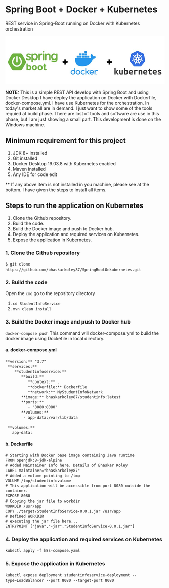 # Spring Boot + Docker + Kubernetes
REST service in Spring-Boot running on Docker with Kubernetes orchestration

![Image of Spring Boot](https://github.com/bhaskarkoley87/SpringBootOnkubernetes/blob/master/images/SB_D_K.jpg)


**NOTE:** This is a simple REST API develop with Spring Boot and using Docker Desktop I have deploy the application on Docker with Dockerfile, docker-compose.yml. I have use Kubernetes for the orchestration. In today's market all are in demand. I just want to show some of the tools requied at build phase. There are lost of tools and software are use in this phase, but I am just showing a small part. This development is done on the Windows machine.

## Minimum requirement for this project
1. JDK 8+ installed
2. Git installed
3. Docker Desktop 19.03.8 with Kubernetes enabled
4. Maven installed
5. Any IDE for code edit

** If any above item is not installed in you machine, please see at the bottom. I have given the steps to install all items.


## Steps to run the application on Kubernetes
1. Clone the Github repository.
2. Build the code.
3. Build the Docker image and push to Docker hub.
4. Deploy the application and required services on Kubernetes.
5. Expose the application in Kubernetes.


### 1. Clone the Github repository

  ```$ git clone https://github.com/bhaskarkoley87/SpringBootOnkubernetes.git```


### 2. Build the code

Open the ```cmd``` go to the repository directory 
  1. ```cd StudentInfoService```
  2. ```mvn clean install```


### 3. Build the Docker image and push to Docker hub
 
 ```docker-compose push```
 This command will docker-compose.yml to build the docker image using Dockefile in local directory.
 #### a. docker-compose.yml
 ```
 **version:** "3.7"
  **services:**
     **studentinfoservice:**
        **build:**
           **context:** .
           **dockerfile:** Dockerfile
           **network:** MyStudentInfoNetwork
        **image:** bhaskarkoley87/studentinfo:latest
        **ports:**
           - "8080:8080"
        **volumes:**
         - app-data:/var/lib/data

  **volumes:**
    app-data:
 ```
 #### b. Dockerfile
 ```
 # Starting with Docker base image containing Java runtime
FROM openjdk:8-jdk-alpine
# Added Maintainer Info here. Details of Bhaskar Koley
LABEL maintainer="bhaskarkoley87"
# Added a volume pointing to /tmp
VOLUME /tmp/studentinfovalume
# This application will be accessible from port 8080 outside the container.
EXPOSE 8080
# Copying the jar file to workdir
WORKDIR /usr/app
COPY ./target/StudentInfoService-0.0.1.jar /usr/app
# Defined WORKDIR
# executing the jar file here...
ENTRYPOINT ["java","-jar","StudentInfoService-0.0.1.jar"]
 ```


### 4. Deploy the application and required services on Kubernetes

  ```kubectl apply -f k8s-compose.yaml```


### 5. Expose the application in Kubernetes
 
  ```kubectl expose deployment studentinfoservice-deployment --type=LoadBalancer --port 8080 --target-port 8080```
